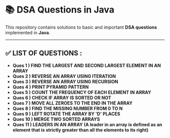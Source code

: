<h1>📚 DSA Questions in Java</h1>

<p>This repository contains solutions to basic and important <strong> DSA questions</strong> implemented in <strong>Java</strong>.</p>

<hr>

<h2>✅ LIST OF QUESTIONS :</h2>

<ul>
  <li><strong>Ques 1 ) FIND THE LARGEST AND SECOND LARGEST ELEMENT IN AN ARRAY</strong></li>
  <li><strong>Ques 2 ) REVERSE AN ARRAY USING ITERATION</strong></li>
  <li><strong>Ques 3 ) REVERSE AN ARRAY USING RECURSION</strong></li>
  <li><strong>Ques 4 ) PRINT PYRAMID PATTERN</strong></li>
  <li><strong>Ques 5 ) COUNT THE FREQUENCY OF EACH ELEMENT IN ARRAY</strong></li>
  <li><strong>Ques 6 ) CHECK IF ARRAY IS SORTED OR NOT</strong></li>
  <li><strong>Ques 7 ) MOVE ALL ZEROES TO THE END IN THE ARRAY</strong></li>
  <li><strong>Ques 8 ) FIND THE MISSING NUMBER FROM 0 TO N</strong></li>
  <li><strong>Ques 9 ) LEFT ROTATE THE ARRAY BY 'D' PLACES</strong></li>
  <li><strong>Ques 10 ) MERGE TWO SORTED ARRAYS</strong></li>
  <li><strong>Ques 11 ) LEADERS IN AN ARRAY (A leader in an array is defined as an element that is strictly greater than all the elements to its right)</strong></li>
</ul>
